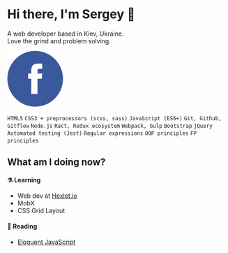# Hi there, I'm Sergey 🤝
A web developer based in Kiev, Ukraine.  
Love the grind and problem solving.

[![homepage](./img/facebook.png)](https://www.facebook.com/siniiitsa "my facebook page")

`HTML5` `CSS3 + preprocessors (scss, sass)` `JavaScript (ES6+)`  `Git, Github, Gitflow` `Node.js`  `Ract, Redux ecosystem` `Webpack, Gulp` `Bootstrap` `jQuery` `Automated testing (Jest)` 
`Regular expressions` `OOP principles` `FP principles`

## What am I doing now?
#### ⚗️ Learning
- Web dev at [Hexlet.io](https://ru.hexlet.io/)
- MobX
- CSS Grid Layout

#### 🔮 Reading
- [Eloquent JavaScript](https://eloquentjavascript.net/)
  
